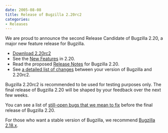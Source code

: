 ```yaml
---
date: 2005-08-08
title: Release of Bugzilla 2.20rc2
categories:
- Releases
---
```


We are proud to announce the second Release Candidate of Bugzilla 2.20, a major new feature release for Bugzilla.

*   [Download 2.20rc2](/download/#candidate)
*   See the [New Features](/releases/2.20/) in 2.20.
*   Read the proposed [Release Notes](/releases/2.20/) for Bugzilla 2.20.
*   See [a detailed list of changes](https://github.com/bugzilla/bugzilla/compare/2.20) between your version of Bugzilla and 2.20rc2.

Bugzilla 2.20rc2 is recommended to be used for testing purposes only. The final release of Bugzilla 2.20 will be shaped by your feedback over the next few weeks.

You can see a list of [still-open bugs that we mean to fix](http://tinyurl.com/9565b) before the final release of Bugzilla 2.20.

For those who want a stable version of Bugzilla, we recommend [Bugzilla 2.18.x](/download/#stable).

